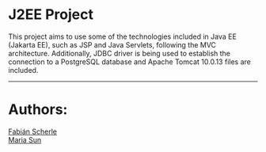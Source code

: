 # J2EE Project

This project aims to use some of the technologies included in Java EE (Jakarta EE), such as JSP and Java Servlets, following the MVC architecture. 
Additionally, JDBC driver is being used to establish the connection to a PostgreSQL database and Apache Tomcat 10.0.13 files are included.

----------------------------------------
# Authors:
[Fabián Scherle](https://github.com/fabbo-repo)\
[Maria Sun](https://github.com/Wyuuri)
